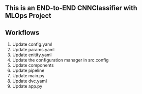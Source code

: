 ## This is an END-to-END CNNClassifier with MLOps Project

## Workflows
1. Update config.yaml
2. Update params.yaml
3. Update enitity.yaml
4. Update the configuration manager in src.config
5. Update components
6. Update pipeline
7. Update main.py
8. Update dvc.yaml
9. Update app.py

